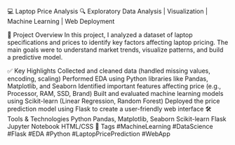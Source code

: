 💻 Laptop Price Analysis
🔍 Exploratory Data Analysis | Visualization | Machine Learning | Web Deployment

📌 Project Overview
In this project, I analyzed a dataset of laptop specifications and prices to identify key factors affecting laptop pricing.
The main goals were to understand market trends, visualize patterns, and build a predictive model.

✅ Key Highlights
Collected and cleaned data (handled missing values, encoding, scaling)
Performed EDA using Python libraries like Pandas, Matplotlib, and Seaborn
Identified important features affecting price (e.g., Processor, RAM, SSD, Brand)
Built and evaluated machine learning models using Scikit-learn
(Linear Regression, Random Forest)
Deployed the price prediction model using Flask to create a user-friendly web interface
🛠️ Tools & Technologies
Python
Pandas, Matplotlib, Seaborn
Scikit-learn
Flask
Jupyter Notebook
HTML/CSS
📌 Tags
#MachineLearning #DataScience #Flask #EDA #Python #LaptopPricePrediction #WebApp 
